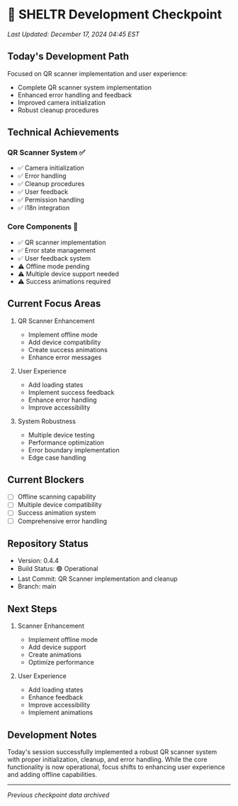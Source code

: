 # 🎯 SHELTR Development Checkpoint
*Last Updated: December 17, 2024 04:45 EST*

## Today's Development Path
Focused on QR scanner implementation and user experience:
- Complete QR scanner system implementation
- Enhanced error handling and feedback
- Improved camera initialization
- Robust cleanup procedures

## Technical Achievements
### QR Scanner System ✅
- ✅ Camera initialization
- ✅ Error handling
- ✅ Cleanup procedures
- ✅ User feedback
- ✅ Permission handling
- ✅ i18n integration

### Core Components 🔄
- ✅ QR scanner implementation
- ✅ Error state management
- ✅ User feedback system
- ⚠️ Offline mode pending
- ⚠️ Multiple device support needed
- ⚠️ Success animations required

## Current Focus Areas
1. QR Scanner Enhancement
   - Implement offline mode
   - Add device compatibility
   - Create success animations
   - Enhance error messages

2. User Experience
   - Add loading states
   - Implement success feedback
   - Enhance error handling
   - Improve accessibility

3. System Robustness
   - Multiple device testing
   - Performance optimization
   - Error boundary implementation
   - Edge case handling

## Current Blockers
- [ ] Offline scanning capability
- [ ] Multiple device compatibility
- [ ] Success animation system
- [ ] Comprehensive error handling

## Repository Status
- Version: 0.4.4
- Build Status: 🟢 Operational
- Last Commit: QR Scanner implementation and cleanup
- Branch: main

## Next Steps
1. Scanner Enhancement
   - Implement offline mode
   - Add device support
   - Create animations
   - Optimize performance

2. User Experience
   - Add loading states
   - Enhance feedback
   - Improve accessibility
   - Implement animations

## Development Notes
Today's session successfully implemented a robust QR scanner system with proper initialization, cleanup, and error handling. While the core functionality is now operational, focus shifts to enhancing user experience and adding offline capabilities.

---
*Previous checkpoint data archived*